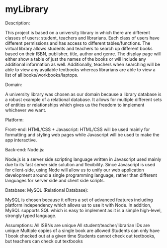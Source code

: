 # myLibrary
Description: 

This project is based on a university library in which there are different classes of users: student, teachers and librarians. Each class of users have different permissions and has access to different tables/functions. The virtual library allows students and teachers to search up different books based on their ISBN, publisher, title, author and genre. The display page will either show a table of just the names of the books or will include any additional information as well. Additionally, teachers when searching will be able to view any available textbooks whereas librarians are able to view a list of all books/workbooks/laptops. 


Domain:

A university library was chosen as our domain because a library database is a robust example of a relational database. It allows for multiple different sets of entities or relationships   which gives us the freedom to implement whichever we want.

Platform:

Front-end: HTML/CSS + Javascript:
HTML/CSS will be used mainly for formatting and styling web pages while Javascript will be used to make the app interactive. 

Back-end: Node.js:

Node.js is a server side scripting language written in Javascript used mainly due to its fast server side solution and flexibility. Since Javascript is used for client-side, using Node will allow us to unify our web application development around a single programming language, rather than different languages for server side and client side scripts. 

Database: MySQL (Relational Database):

MySQL is chosen because it offers a set of advanced features including platform independency which allows us to use it with Node. In addition, MySQL supports SQL which is easy to implement as it is a simple high-level, strongly typed language.

Assumptions: 
All ISBNs are unique 
All student/teacher/librarian IDs are unique
Multiple copies of a single book are allowed 
Students can only have 1 book checked out at a given time
Students cannot check out textbooks, but teachers can check out textbooks

